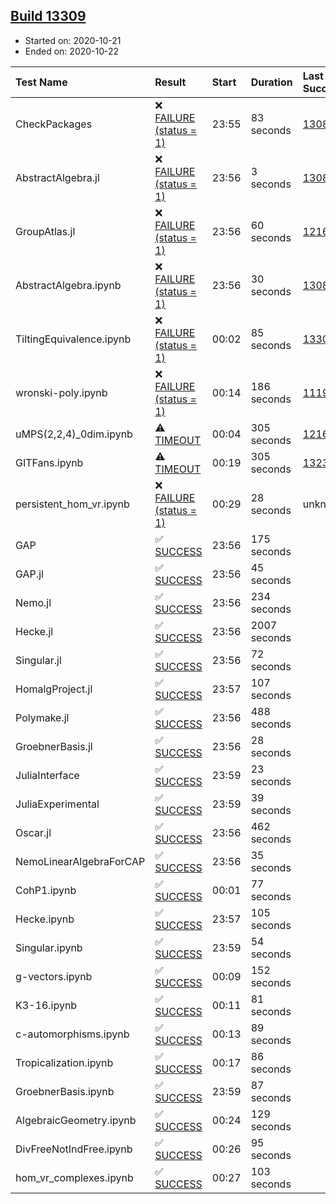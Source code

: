 ## [Build 13309](https://oscarci.mathematik.uni-kl.de/job/oscar/13309/)

* Started on: 2020-10-21
* Ended on: 2020-10-22

| Test Name    | Result | Start | Duration | Last Success | First Failure |
|:-------------|:-------|:------|:---------|:-------------|:--------------|
| CheckPackages | ❌ [FAILURE (status = 1)](https://oscarci.mathematik.uni-kl.de/job/oscar/13309/artifact/logs/build-13309/CheckPackages.log) | 23:55 | 83 seconds | [13085](https://oscarci.mathematik.uni-kl.de/job/oscar/13085/) | [13086](https://oscarci.mathematik.uni-kl.de/job/oscar/13086/) |
| AbstractAlgebra.jl | ❌ [FAILURE (status = 1)](https://oscarci.mathematik.uni-kl.de/job/oscar/13309/artifact/logs/build-13309/AbstractAlgebra.jl.log) | 23:56 | 3 seconds | [13085](https://oscarci.mathematik.uni-kl.de/job/oscar/13085/) | [13086](https://oscarci.mathematik.uni-kl.de/job/oscar/13086/) |
| GroupAtlas.jl | ❌ [FAILURE (status = 1)](https://oscarci.mathematik.uni-kl.de/job/oscar/13309/artifact/logs/build-13309/GroupAtlas.jl.log) | 23:56 | 60 seconds | [12167](https://oscarci.mathematik.uni-kl.de/job/oscar/12167/) | [12168](https://oscarci.mathematik.uni-kl.de/job/oscar/12168/) |
| AbstractAlgebra.ipynb | ❌ [FAILURE (status = 1)](https://oscarci.mathematik.uni-kl.de/job/oscar/13309/artifact/logs/build-13309/AbstractAlgebra.ipynb.log) | 23:56 | 30 seconds | [13085](https://oscarci.mathematik.uni-kl.de/job/oscar/13085/) | [13086](https://oscarci.mathematik.uni-kl.de/job/oscar/13086/) |
| TiltingEquivalence.ipynb | ❌ [FAILURE (status = 1)](https://oscarci.mathematik.uni-kl.de/job/oscar/13309/artifact/logs/build-13309/TiltingEquivalence.ipynb.log) | 00:02 | 85 seconds | [13301](https://oscarci.mathematik.uni-kl.de/job/oscar/13301/) | [13302](https://oscarci.mathematik.uni-kl.de/job/oscar/13302/) |
| wronski-poly.ipynb | ❌ [FAILURE (status = 1)](https://oscarci.mathematik.uni-kl.de/job/oscar/13309/artifact/logs/build-13309/wronski-poly.ipynb.log) | 00:14 | 186 seconds | [11192](https://oscarci.mathematik.uni-kl.de/job/oscar/11192/) | [11193](https://oscarci.mathematik.uni-kl.de/job/oscar/11193/) |
| uMPS(2,2,4)_0dim.ipynb | ⚠ [TIMEOUT](https://oscarci.mathematik.uni-kl.de/job/oscar/13309/artifact/logs/build-13309/uMPS-2-2-4-_0dim.ipynb.log) | 00:04 | 305 seconds | [12167](https://oscarci.mathematik.uni-kl.de/job/oscar/12167/) | [12168](https://oscarci.mathematik.uni-kl.de/job/oscar/12168/) |
| GITFans.ipynb | ⚠ [TIMEOUT](https://oscarci.mathematik.uni-kl.de/job/oscar/13309/artifact/logs/build-13309/GITFans.ipynb.log) | 00:19 | 305 seconds | [13234](https://oscarci.mathematik.uni-kl.de/job/oscar/13234/) | [13235](https://oscarci.mathematik.uni-kl.de/job/oscar/13235/) |
| persistent_hom_vr.ipynb | ❌ [FAILURE (status = 1)](https://oscarci.mathematik.uni-kl.de/job/oscar/13309/artifact/logs/build-13309/persistent_hom_vr.ipynb.log) | 00:29 | 28 seconds | unknown | unknown |
| GAP | ✅ [SUCCESS](https://oscarci.mathematik.uni-kl.de/job/oscar/13309/artifact/logs/build-13309/GAP.log) | 23:56 | 175 seconds |  |  |
| GAP.jl | ✅ [SUCCESS](https://oscarci.mathematik.uni-kl.de/job/oscar/13309/artifact/logs/build-13309/GAP.jl.log) | 23:56 | 45 seconds |  |  |
| Nemo.jl | ✅ [SUCCESS](https://oscarci.mathematik.uni-kl.de/job/oscar/13309/artifact/logs/build-13309/Nemo.jl.log) | 23:56 | 234 seconds |  |  |
| Hecke.jl | ✅ [SUCCESS](https://oscarci.mathematik.uni-kl.de/job/oscar/13309/artifact/logs/build-13309/Hecke.jl.log) | 23:56 | 2007 seconds |  |  |
| Singular.jl | ✅ [SUCCESS](https://oscarci.mathematik.uni-kl.de/job/oscar/13309/artifact/logs/build-13309/Singular.jl.log) | 23:56 | 72 seconds |  |  |
| HomalgProject.jl | ✅ [SUCCESS](https://oscarci.mathematik.uni-kl.de/job/oscar/13309/artifact/logs/build-13309/HomalgProject.jl.log) | 23:57 | 107 seconds |  |  |
| Polymake.jl | ✅ [SUCCESS](https://oscarci.mathematik.uni-kl.de/job/oscar/13309/artifact/logs/build-13309/Polymake.jl.log) | 23:56 | 488 seconds |  |  |
| GroebnerBasis.jl | ✅ [SUCCESS](https://oscarci.mathematik.uni-kl.de/job/oscar/13309/artifact/logs/build-13309/GroebnerBasis.jl.log) | 23:56 | 28 seconds |  |  |
| JuliaInterface | ✅ [SUCCESS](https://oscarci.mathematik.uni-kl.de/job/oscar/13309/artifact/logs/build-13309/JuliaInterface.log) | 23:59 | 23 seconds |  |  |
| JuliaExperimental | ✅ [SUCCESS](https://oscarci.mathematik.uni-kl.de/job/oscar/13309/artifact/logs/build-13309/JuliaExperimental.log) | 23:59 | 39 seconds |  |  |
| Oscar.jl | ✅ [SUCCESS](https://oscarci.mathematik.uni-kl.de/job/oscar/13309/artifact/logs/build-13309/Oscar.jl.log) | 23:56 | 462 seconds |  |  |
| NemoLinearAlgebraForCAP | ✅ [SUCCESS](https://oscarci.mathematik.uni-kl.de/job/oscar/13309/artifact/logs/build-13309/NemoLinearAlgebraForCAP.log) | 23:56 | 35 seconds |  |  |
| CohP1.ipynb | ✅ [SUCCESS](https://oscarci.mathematik.uni-kl.de/job/oscar/13309/artifact/logs/build-13309/CohP1.ipynb.log) | 00:01 | 77 seconds |  |  |
| Hecke.ipynb | ✅ [SUCCESS](https://oscarci.mathematik.uni-kl.de/job/oscar/13309/artifact/logs/build-13309/Hecke.ipynb.log) | 23:57 | 105 seconds |  |  |
| Singular.ipynb | ✅ [SUCCESS](https://oscarci.mathematik.uni-kl.de/job/oscar/13309/artifact/logs/build-13309/Singular.ipynb.log) | 23:59 | 54 seconds |  |  |
| g-vectors.ipynb | ✅ [SUCCESS](https://oscarci.mathematik.uni-kl.de/job/oscar/13309/artifact/logs/build-13309/g-vectors.ipynb.log) | 00:09 | 152 seconds |  |  |
| K3-16.ipynb | ✅ [SUCCESS](https://oscarci.mathematik.uni-kl.de/job/oscar/13309/artifact/logs/build-13309/K3-16.ipynb.log) | 00:11 | 81 seconds |  |  |
| c-automorphisms.ipynb | ✅ [SUCCESS](https://oscarci.mathematik.uni-kl.de/job/oscar/13309/artifact/logs/build-13309/c-automorphisms.ipynb.log) | 00:13 | 89 seconds |  |  |
| Tropicalization.ipynb | ✅ [SUCCESS](https://oscarci.mathematik.uni-kl.de/job/oscar/13309/artifact/logs/build-13309/Tropicalization.ipynb.log) | 00:17 | 86 seconds |  |  |
| GroebnerBasis.ipynb | ✅ [SUCCESS](https://oscarci.mathematik.uni-kl.de/job/oscar/13309/artifact/logs/build-13309/GroebnerBasis.ipynb.log) | 23:59 | 87 seconds |  |  |
| AlgebraicGeometry.ipynb | ✅ [SUCCESS](https://oscarci.mathematik.uni-kl.de/job/oscar/13309/artifact/logs/build-13309/AlgebraicGeometry.ipynb.log) | 00:24 | 129 seconds |  |  |
| DivFreeNotIndFree.ipynb | ✅ [SUCCESS](https://oscarci.mathematik.uni-kl.de/job/oscar/13309/artifact/logs/build-13309/DivFreeNotIndFree.ipynb.log) | 00:26 | 95 seconds |  |  |
| hom_vr_complexes.ipynb | ✅ [SUCCESS](https://oscarci.mathematik.uni-kl.de/job/oscar/13309/artifact/logs/build-13309/hom_vr_complexes.ipynb.log) | 00:27 | 103 seconds |  |  |
